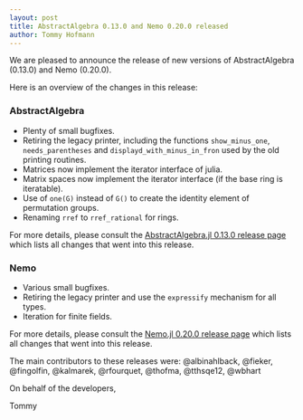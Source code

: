 ```yaml
---
layout: post
title: AbstractAlgebra 0.13.0 and Nemo 0.20.0 released
author: Tommy Hofmann
---
```

We are pleased to announce the release of new versions of AbstractAlgebra (0.13.0) and Nemo (0.20.0).

Here is an overview of the changes in this release:

### AbstractAlgebra

- Plenty of small bugfixes.
- Retiring the legacy printer, including the functions `show_minus_one`,
  `needs_parentheses` and `displayd_with_minus_in_fron` used by the old
  printing routines.
- Matrices now implement the iterator interface of julia.
- Matrix spaces now implement the iterator interface (if the base ring is
  iteratable).
- Use of `one(G)` instead of `G()` to create the identity element of
  permutation groups.
- Renaming `rref` to `rref_rational` for rings.

For more details, please consult the
[AbstractAlgebra.jl 0.13.0 release page](https://github.com/Nemocas/AbstractAlgebra.jl/releases/tag/v0.13.0)
which lists all changes that went into this release.

### Nemo

- Various small bugfixes.
- Retiring the legacy printer and use the `expressify` mechanism for all types.
- Iteration for finite fields.

For more details, please consult the
[Nemo.jl 0.20.0 release page](https://github.com/Nemocas/Nemo.jl/releases/tag/v0.20.0)
which lists all changes that went into this release.

The main contributors to these releases were:
@albinahlback, @fieker, @fingolfin, @kalmarek, @rfourquet, @thofma, @tthsqe12, @wbhart

On behalf of the developers,

Tommy
